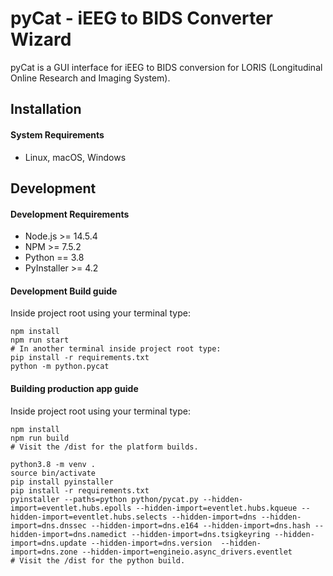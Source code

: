 # pyCat - iEEG to BIDS Converter Wizard

pyCat is a GUI interface for iEEG to BIDS conversion for LORIS (Longitudinal Online Research and Imaging System).

## Installation

#### System Requirements

 * Linux, macOS, Windows

## Development

#### Development Requirements

 * Node.js >= 14.5.4
 * NPM >= 7.5.2
 * Python == 3.8
 * PyInstaller >= 4.2

#### Development Build guide

Inside project root using your terminal type:
```
npm install
npm run start
# In another terminal inside project root type:
pip install -r requirements.txt
python -m python.pycat
```

#### Building production app guide

Inside project root using your terminal type:
```
npm install
npm run build
# Visit the /dist for the platform builds.
```

```
python3.8 -m venv .
source bin/activate
pip install pyinstaller
pip install -r requirements.txt
pyinstaller --paths=python python/pycat.py --hidden-import=eventlet.hubs.epolls --hidden-import=eventlet.hubs.kqueue --hidden-import=eventlet.hubs.selects --hidden-import=dns --hidden-import=dns.dnssec --hidden-import=dns.e164 --hidden-import=dns.hash --hidden-import=dns.namedict --hidden-import=dns.tsigkeyring --hidden-import=dns.update --hidden-import=dns.version  --hidden-import=dns.zone --hidden-import=engineio.async_drivers.eventlet
# Visit the /dist for the python build.
```
